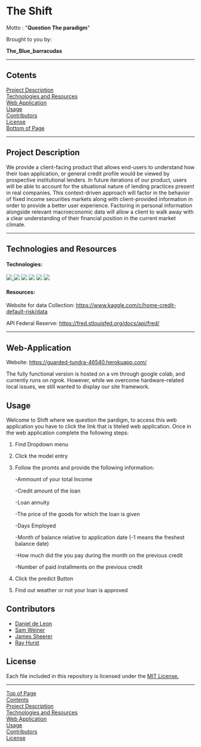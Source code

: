 # The Shift 
Motto : "**Question The paradigm**"

Brought to you by:

**The_Blue_barracudas**


***
## <a id="Contents">Cotents</a>
[Project Description](#Project-Description)<br>
[Technologies and Resources](#Technologies-Resources)<br>
[Web Application](#Web-Application)<br>
[Usage](#Usage)<br>
[Contributors](#Contributors)<br>
[License](#License)<br>
[Bottom of Page](#Bottom-of-Page)<br>

***
## <a id="Project-Description">Project Description</a>


We provide a client-facing product that allows end-users to understand how their loan application, or general credit profile would be viewed by prospective institutional lenders.
In future iterations of our product, users will be able to account for the situational nature of lending practices present in real companies. This context-driven approach will factor in the behavior of fixed income securities markets along with client-provided information in order to provide a better user experience.
Factoring in personal information alongside relevant macroeconomic data will allow a client to walk away with a clear understanding of their financial position in the current market climate.<br>



***
## <a id="Technologies-Resources">Technologies and Resources</a>
#### Technologies:
<a href="https://docs.python.org/release/3.8.0/" title="https://docs.python.org/release/3.8.0/"><img src="https://img.shields.io/badge/python-3.8%2B-red">
<a href="https://pandas.pydata.org/docs/" title="https://pandas.pydata.org/docs/"><img src="https://img.shields.io/badge/pandas-1.3.1-green"></a>
<a href="https://numpy.org/doc/stable/" title="https://numpy.org/doc/stable/"><img src="https://img.shields.io/badge/numpy-1.20.3-green"></a>
<a href="https://jupyter-notebook.readthedocs.io/en/stable/" title="https://jupyter-notebook.readthedocs.io/en/stable/"><img src="https://img.shields.io/badge/jupyter--notebook-5.7.11-blue"></a>
<a href="https://docs.python-requests.org/en/master/" title="https://docs.python-requests.org/en/master/"><img src="https://img.shields.io/badge/requests-2.25.1-yellowgreen"></a>
<a href="https://docs.bokeh.org/en/latest/index.html" title="https://docs.bokeh.org/en/latest/index.html"><img src="https://img.shields.io/badge/bokeh-2.3.3-green"></a>



#### Resources:
  
 Website for data Collection: https://www.kaggle.com/c/home-credit-default-risk/data
 
 API Federal Reserve: https://fred.stlouisfed.org/docs/api/fred/
***
## <a id="Web-Application">Web-Application</a>

Website:  https://guarded-tundra-46540.herokuapp.com/

The fully functional version is hosted on a vm through google colab, and currently runs on ngrok. However, while we overcome hardware-related local issues, we still wanted to display our site framework.

## <a id="Usage">Usage</a>

  Welcome to Shift where we question the pardigm, to access this web application you have to click the link that is titeled web application. Once in the web application complete the following steps:
  
  1. Find Dropdown menu
  2. Click the model entry
  3. Follow the promts and provide the following information:
  
      -Ammount of your total Income
  
      -Credit amount of the loan
  
      -Loan annuity
  
      -The price of the goods for which the loan is given
  
      -Days Employed
  
      -Month of balance relative to application date (-1 means the freshest balance date)
  
      -How much did the you pay during the month on the previous credit
  
      -Number of paid installments on the previous credit
  
  4. Click the predict Button
  
  5. Find out weather or not your loan is approved<br>  
      
  
## <a id="Contributors">Contributors</a>
 - <a href="https://github.com/Danieli2" title="https://github.com/Danieli2" target="_blank">Daniel de Leon</a>
 - <a href="https://github.com/Sam-Weiner" title="https://github.com/Sam-Weiner" target="_blank">Sam Weiner</a>
 - <a href="https://github.com/jsherrer391" title="https://github.com/jsherrer391" target="_blank">James Sheerer</a>
 - <a href="https://github.com/rhurst11" title="https://github.com/rhurst11" target="_blank">Ray Hurst</a>

## <a id="License">License</a>
Each file included in this repository is licensed under the <a href="https://github.com/Fintech-Collaboration/global-crypto-behavior/blob/a421d91abfc34f96b1f85b34095d28631a427e89/LICENSE" title="LICENSE">MIT License.</a>

***
[Top of Page](#Top-of-Page)<br>
[Contents](#Contents)<br>
[Project Description](#Project-Description)<br>
[Technologies and Resources](#Technologies-Resources)<br>
[Web Application](#Web-Application)<br>
[Usage](#Usage)<br>
[Contributors](#Contributors)<br>
[License](#License)<br>
<a id="Bottom-of-Page"></a>
